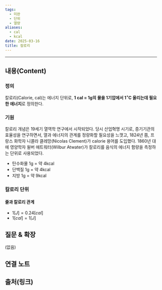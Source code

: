 ```yaml
---
tags:
  - 미완
  - 단위
  - 열량
aliases:
  - cal
  - kcal
date: 2025-03-16
title: 칼로리
---
```


---

## 내용(Content)

### 정의

칼로리(Calorie, cal)는 에너지 단위로, **1 cal = 1g의 물을 1기압에서 $1^{\circ}\mathrm{C}$ 올리는데 필요한 에너지**로 정의한다.

### 기원

칼로리 개념은 19세기 열역학 연구에서 시작되었다. 당시 산업혁명 시기로, 증기기관의 효율성을 연구하면서, 열과 에너지의 관계를 정량화할 필요성을 느꼇고, 1824년 쯤, 프랑스 화학자 니콜라 클레망(Nicolas Clement)가 calorie 용어를 도입했다. 1860년 대에 영양학자 윌버 애트워터(Wilbur Atwater)가 칼로리를 음식의 에너지 함량을 측정하는 단위로 사용되었다.

- 탄수화물 1g = 약 4kcal
- 단백질 1g = 약 4kcal
- 지방 1g = 약 9kcal

### 칼로리 단위

#### 줄과 칼로리 관계

- $1[J] = 0.24 [cal]$
- $1[cal] = 1[J]$



## 질문 & 확장

(없음)

## 연결 노트

## 출처(링크)





